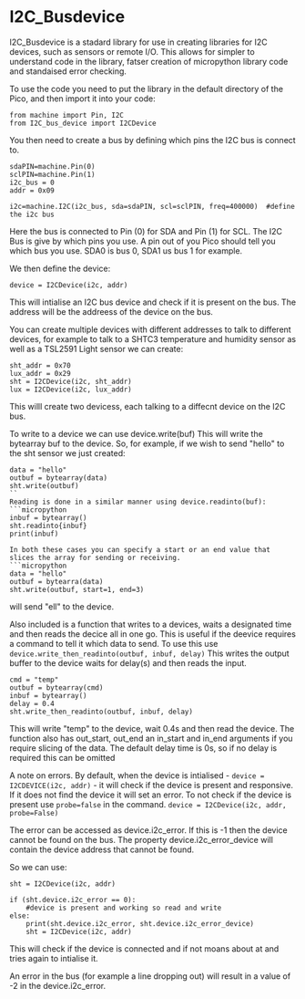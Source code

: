 # I2C_Busdevice
I2C_Busdevice is a stadard library for use in creating libraries for I2C devices, such as sensors or remote I/O.
This allows for simpler to understand code in the library, fatser creation of micropython library code and
standaised error checking.

To use the code you need to put the library in the default directory of the Pico, and then import it into your code:

```micropython
from machine import Pin, I2C
from I2C_bus_device import I2CDevice
```

You then need to create a bus by defining which pins the I2C bus is connect to.

```micropython
sdaPIN=machine.Pin(0)
sclPIN=machine.Pin(1)
i2c_bus = 0
addr = 0x09

i2c=machine.I2C(i2c_bus, sda=sdaPIN, scl=sclPIN, freq=400000)  #define the i2c bus
```

Here the bus is connected to Pin (0) for SDA and Pin (1) for SCL.
The I2C Bus is give by which pins you use. A pin out of you Pico should tell you which bus you use. SDA0 is bus 0, SDA1 us bus 1 for example.

We then define the device:
```micropython
device = I2CDevice(i2c, addr)
```

This will intialise an I2C bus device and check if it is present on the bus.
The address will be the addreess of the device on the bus.

You can create multiple devices with different addresses to talk to different devices, for example to talk to a SHTC3 temperature
and humidity sensor as well as a TSL2591 Light sensor we can create:

```micropython
sht_addr = 0x70
lux_addr = 0x29
sht = I2CDevice(i2c, sht_addr)
lux = I2CDevice(i2c, lux_addr)
```

This willl create two devicess, each talking to a diffecnt device on the I2C bus.

To write to a device we can use device.write(buf)
This will write the bytearray buf to the device.
So, for example, if we wish to send "hello" to the sht sensor we just created:

```micropython
data = "hello"
outbuf = bytearray(data)
sht.write(outbuf)
``
Reading is done in a similar manner using device.readinto(buf):
```micropython
inbuf = bytearray()
sht.readinto{inbuf}
print(inbuf)

In both these cases you can specify a start or an end value that slices the array for sending or receiving.
```micropython
data = "hello"
outbuf = bytearra(data)
sht.write(outbuf, start=1, end=3)
```
will send "ell" to the device.

Also included is a function that writes to a devices, waits a designated time and then reads the decice all in one go.
This is useful if the deevice requires a command to tell it which data to send.
To use this use `device.write_then_readinto(outbuf, inbuf, delay)`
This writes the output buffer to the device waits for delay(s) and then reads the input.

```micropython
cmd = "temp"
outbuf = bytearray(cmd)
inbuf = bytearray()
delay = 0.4
sht.write_then_readinto(outbuf, inbuf, delay)
```

This will write "temp" to the device, wait 0.4s and then read the device.
The function also has out_start, out_end an in_start and in_end arguments if you require slicing of the data.
The default delay time is 0s, so if no delay is required this can be omitted


A note on errors.
By default, when the device is intialised - `device = I2CDEVICE(i2c, addr)` - it will check if the device is present and responsive. If it does not find the device it will set an error.
To not check if the device is present use `probe=false` in the command. `device = I2CDevice(i2c, addr, probe=False)`

The error can be accessed as device.i2c_error. If this is -1 then the device cannot be found on the bus. The property device.i2c_error_device will contain the device address that cannot be found.

So we can use:
```micropython
sht = I2CDevice(i2c, addr)

if (sht.device.i2c_error == 0):
    #device is present and working so read and write
else:
    print(sht.device.i2c_error, sht.device.i2c_error_device)
    sht = I2CDevice(i2c, addr)
```

This will check if the device is connected and if not moans about at and tries again to intialise it. 

An error in the bus (for example a line dropping out) will result in a value of -2 in the device.i2c_error.